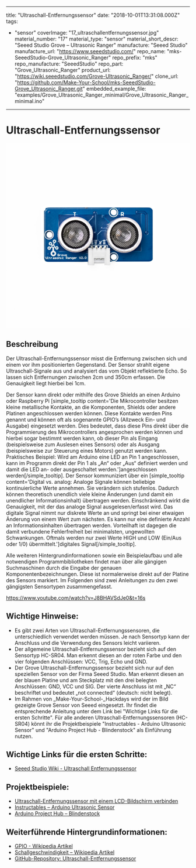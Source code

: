 
---
title: "Ultraschall-Entfernungssensor"
date: "2018-10-01T13:31:08.000Z"
tags: 
  - "sensor"
coverImage: "17_ultraschallentfernungssensor.jpg"
material_number: "17"
material_type: "sensor"
material_short_descr: "Seeed Studio Grove – Ultrasonic Ranger"
manufacture: "Seeed Studio"
manufacture_url: "https://www.seeedstudio.com/"
repo_name: "mks-SeeedStudio-Grove_Ultrasonic_Ranger"
repo_prefix: "mks"
repo_manufacture: "SeeedStudio"
repo_part: "Grove_Ultrasonic_Ranger"
product_url: "https://wiki.seeedstudio.com/Grove-Ultrasonic_Ranger/"
clone_url: "https://github.com/Make-Your-School/mks-SeeedStudio-Grove_Ultrasonic_Ranger.git"
embedded_example_file: "examples/Grove_Ultrasonic_Ranger_minimal/Grove_Ultrasonic_Ranger_minimal.ino"
---


# Ultraschall-Entfernungssensor

![Ultraschall-Entfernungssensor](17_ultraschallentfernungssensor.jpg)

## Beschreibung
Der Ultraschall-Entfernungssensor misst die Entfernung zwischen sich und einem vor ihm positionierten Gegenstand. Der Sensor strahlt eigene Ultraschall-Signale aus und analysiert das vom Objekt reflektierte Echo. So lassen sich Entfernungen zwischen 2cm und 350cm erfassen. Die Genauigkeit liegt hierbei bei  1cm.

Der Sensor kann direkt oder mithilfe des Grove Shields an einen Arduino oder Raspberry Pi \[simple\_tooltip content='Die Mikrocontroller besitzen kleine metallische Kontakte, an die Komponenten, Shields oder andere Platinen angeschlossen werden können. Diese Kontakte werden Pins genannt und können oft als sogenannte GPIO’s (Allzweck Ein- und Ausgabe) eingesetzt werden. Dies bedeutet, dass diese Pins direkt über die Programmierung des Mikrocontrollers angesprochen werden können und hierbei sogar bestimmt werden kann, ob dieser Pin als Eingang (beispielsweise zum Auslesen eines Sensors) oder als Ausgang (beispielsweise zur Steuerung eines Motors) genutzt werden kann. Praktisches Beispiel: Wird am Arduino eine LED an Pin 1 angeschlossen, kann im Programm direkt der Pin 1 als „An“ oder „Aus“ definiert werden und damit die LED an- oder ausgeschaltet werden.'\]angeschlossen werden\[/simple\_tooltip\]. Der Sensor kommuniziert über ein \[simple\_tooltip content='Digital vs. analog: Analoge Signale können beliebige kontinuierliche Werte annehmen. Sie verändern sich stufenlos. Dadurch können theoretisch unendlich viele kleine Änderungen (und damit ein unendlicher Informationsinhalt) übertragen werden. Einschränkend wirkt die Genauigkeit, mit der das analoge Signal ausgelesen/erfasst wird. Das digitale Signal nimmt nur diskrete Werte an und springt bei einer etwaigen Änderung von einem Wert zum nächsten. Es kann nur eine definierte Anzahl an Informationsinhalten übertragen werden. Vorteilhaft ist dagegen die damit verbundene Fehlerfreiheit bei minimalsten, ungewollten Schwankungen. Oftmals werden nur zwei Werte HIGH und LOW (Ein/Aus oder 1/0) übermittelt.'\]digitales Signal\[/simple\_tooltip\].

Alle weiteren Hintergrundinformationen sowie ein Beispielaufbau und alle notwendigen Programmbibliotheken findet man über alle gängigen Suchmaschinen durch die Eingabe der genauen Komponentenbezeichnungen. Diese ist normalerweise direkt auf der Platine des Sensors markiert. Im Folgenden sind zwei Anleitungen zu den zwei gängigsten Sensortypen zusammengefasst.

<!-- infolist -->

<!-- infolists -->
https://www.youtube.com/watch?v=J8BHAVSdJe0&t=16s

 

## Wichtige Hinweise:

- Es gibt zwei Arten von Ultraschall-Entfernungssensoren, die unterschiedlich verwendet werden müssen. Je nach Sensortyp kann der Anschluss und die Verwendung des Sensors leicht variieren.
- Der allgemeine Ultraschall-Entfernungssensor bezieht sich auf den Sensortyp HC-SR04. Man erkennt diesen an der roten Farbe und den vier folgenden Anschlüssen: VCC, Trig, Echo und GND.
- Der Grove Ultraschall-Entfernungssensor bezieht sich nur auf den speziellen Sensor von der Firma Seeed Studio. Man erkennt diesen an der blauen Platine und am Steckplatz mit den drei belegten Anschlüssen: GND, VCC und SIG. Der vierte Anschluss ist mit „NC“ beschriftet und bedeutet „not connected“ (deutsch: nicht belegt).
- Im Rahmen von _Make-Your-School-_Hackdays wird der im Bild gezeigte Grove Sensor von Seeed eingesetzt. Ihr findet die entsprechende Anleitung unter dem Link bei "Wichtige Links für die ersten Schritte". Für alle anderen Ultraschall-Entfernungssensoren (HC-SR04) könnt ihr die Projektbeispiele "Instructables - Arduino Ultrasonic Sensor" und "Arduino Project Hub - Blindenstock" als Einführung nutzen.

## Wichtige Links für die ersten Schritte:

- [Seeed Studio Wiki - Ultraschall Entfernungssensor](http://wiki.seeedstudio.com/Grove-Ultrasonic_Ranger/)

## Projektbeispiele:

- [Ultraschall-Entfernungssensor mit einem LCD-Bildschirm verbinden](https://simple-circuit.com/arduino-grove-ultrasonic-ranger-distance-meter-lcd/) 
- [Instructables – Arduino Ultrasonic Sensor](https://www.instructables.com/id/Arduino-Ultrasonic-Sensor/)
- [Arduino Project Hub – Blindenstock](https://create.arduino.cc/projecthub/hadi1234/arduino-blind-stick-19d865?ref=tag&ref_id=ultrasonic&offset=19)

## Weiterführende Hintergrundinformationen:

- [GPIO - Wikipedia Artikel](https://de.wikipedia.org/wiki/Allzweckeingabe/-ausgabe)
- [Schallgeschwindigkeit – Wikipedia Artikel](https://de.wikipedia.org/wiki/Schallgeschwindigkeit)
- [GitHub-Repository: Ultraschall-Entfernungssensor](https://github.com/MakeYourSchool/17-Ultraschall-Entfernungssensor)



